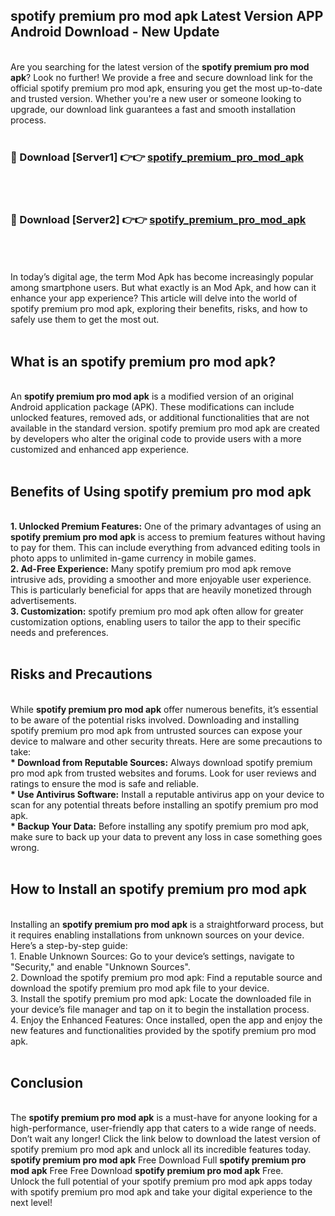 ## spotify premium pro mod apk Latest Version APP Android Download - New Update
<br>
Are you searching for the latest version of the <strong>spotify premium pro mod apk</strong>? Look no further! We provide a free and secure download link for the official spotify premium pro mod apk, ensuring you get the most up-to-date and trusted version. Whether you're a new user or someone looking to upgrade, our download link guarantees a fast and smooth installation process.
<br>
<br>
<h3>🔴 Download [Server1] 👉👉 <a href="https://modyolo.store/spotify+premium+pro+mod+apk">spotify_premium_pro_mod_apk</a></h3><br>
<br>
<h3>🔴 Download [Server2] 👉👉 <a href="https://modyolo.store/spotify+premium+pro+mod+apk">spotify_premium_pro_mod_apk</a></h3><br>
<br>
<br>
In today’s digital age, the term Mod Apk has become increasingly popular among smartphone users. But what exactly is an Mod Apk, and how can it enhance your app experience? This article will delve into the world of spotify premium pro mod apk, exploring their benefits, risks, and how to safely use them to get the most out.
<br>
<br>
<h2>What is an spotify premium pro mod apk?</h2>
<br>
An <strong>spotify premium pro mod apk</strong> is a modified version of an original Android application package (APK). These modifications can include unlocked features, removed ads, or additional functionalities that are not available in the standard version. spotify premium pro mod apk are created by developers who alter the original code to provide users with a more customized and enhanced app experience.
<br>
<br>
<h2>Benefits of Using spotify premium pro mod apk</h2>
<br>
<strong> 1. Unlocked Premium Features:</strong> One of the primary advantages of using an <strong>spotify premium pro mod apk</strong> is access to premium features without having to pay for them. This can include everything from advanced editing tools in photo apps to unlimited in-game currency in mobile games.
<br>
<strong> 2. Ad-Free Experience:</strong> Many spotify premium pro mod apk remove intrusive ads, providing a smoother and more enjoyable user experience. This is particularly beneficial for apps that are heavily monetized through advertisements.
<br>
<strong> 3. Customization:</strong> spotify premium pro mod apk often allow for greater customization options, enabling users to tailor the app to their specific needs and preferences.
<br>
<br>
<h2>Risks and Precautions</h2>
<br>
While <strong>spotify premium pro mod apk</strong> offer numerous benefits, it’s essential to be aware of the potential risks involved. Downloading and installing spotify premium pro mod apk from untrusted sources can expose your device to malware and other security threats. Here are some precautions to take:
<br>
<strong> * Download from Reputable Sources:</strong> Always download spotify premium pro mod apk from trusted websites and forums. Look for user reviews and ratings to ensure the mod is safe and reliable.
<br>
<strong> * Use Antivirus Software:</strong> Install a reputable antivirus app on your device to scan for any potential threats before installing an spotify premium pro mod apk.
<br>
<strong> * Backup Your Data:</strong> Before installing any spotify premium pro mod apk, make sure to back up your data to prevent any loss in case something goes wrong.
<br>
<br>
<h2>How to Install an spotify premium pro mod apk</h2>
<br>
Installing an <strong>spotify premium pro mod apk</strong> is a straightforward process, but it requires enabling installations from unknown sources on your device. Here’s a step-by-step guide:
<br>
 1. Enable Unknown Sources: Go to your device’s settings, navigate to "Security," and enable "Unknown Sources".
<br>
 2. Download the spotify premium pro mod apk: Find a reputable source and download the spotify premium pro mod apk file to your device.
<br>
 3. Install the spotify premium pro mod apk: Locate the downloaded file in your device’s file manager and tap on it to begin the installation process.
<br>
 4. Enjoy the Enhanced Features: Once installed, open the app and enjoy the new features and functionalities provided by the spotify premium pro mod apk.
<br>
<br>
<h2><strong>Conclusion</strong></h2>
<br>
The <strong>spotify premium pro mod apk</strong> is a must-have for anyone looking for a high-performance, user-friendly app that caters to a wide range of needs. Don’t wait any longer! Click the link below to download the latest version of spotify premium pro mod apk and unlock all its incredible features today.
<br>
<strong>spotify premium pro mod apk</strong> Free Download Full <strong>spotify premium pro mod apk</strong> Free Free Download <strong>spotify premium pro mod apk</strong> Free.
<br>
Unlock the full potential of your spotify premium pro mod apk apps today with spotify premium pro mod apk and take your digital experience to the next level!